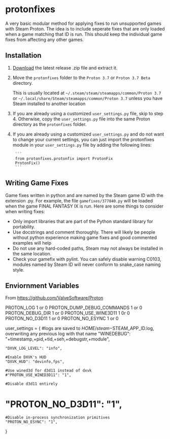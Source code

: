 # protonfixes	

A very basic modular method for applying fixes to run unsupported games with Steam Proton. The idea is to include seperate fixes that are only loaded when a game matching that ID is run. This should keep the individual game fixes from affecting any other games.

## Installation

1. [Download](/releases/latest) the latest release .zip file and extract it.

2. Move the `protonfixes` folder to the `Proton 3.7` or `Proton 3.7 Beta` directory. 

	This is usually located at `~/.steam/steam/steamapps/common/Proton 3.7` or `~/.local/share/Steam/steamapps/common/Proton 3.7` unless you have Steam installed to another location

3. If you are already using a customized `user_settings.py` file, skip to step 4. Otherwise, copy the `user_settings.py` file into the same Proton directory as the `protonfixes` folder.

4. If you are already using a customized `user_settings.py` and do not want to change your current settings, you can just import the protonfixes module in your `user_settings.py` file by adding the following lines:

		```
		from protonfixes.protonfix import ProtonFix
		ProtonFix()
		```

## Writing Game Fixes
Game fixes written in python and are named by the Steam game ID with the extension .py. For example, the file `gamefixes/377840.py` will be loaded when the game FINAL FANTASY IX is run. Here are some things to consider when writing fixes:

- Only import libraries that are part of the Python standard library for portability.
- Use docstrings and comment thoroughly. There will likely be people without python experience making game fixes and good commented examples will help
- Do not use any hard-coded paths, Steam may not always be installed in the same location.
- Check your gamefix with pylint. You can safely disable warning C0103, modules named by Steam ID will never conform to snake_case naming style.

## Enviornment Variables

From https://github.com/ValveSoftware/Proton

PROTON_LOG 1 or 0
PROTON_DUMP_DEBUG_COMMANDS 1 or 0
PROTON_DEBUG_DIR  1 or 0
PROTON_USE_WINE3D11 1 0r 0
PROTON_NO_D3D11 1 or 0
PROTON_NO_ESYNC 1 or 0

user_settings = {
    #logs are saved to $HOME/steam-$STEAM_APP_ID.log, overwriting any previous log with that name
    "WINEDEBUG": "+timestamp,+pid,+tid,+seh,+debugstr,+module",

    "DXVK_LOG_LEVEL": "info",

    #Enable DXVK's HUD
    "DXVK_HUD": "devinfo,fps",

    #Use wined3d for d3d11 instead of dxvk
    #"PROTON_USE_WINED3D11": "1",

    #Disable d3d11 entirely
#    "PROTON_NO_D3D11": "1",

    #Disable in-process synchronization primitives
    "PROTON_NO_ESYNC": "1",
}

